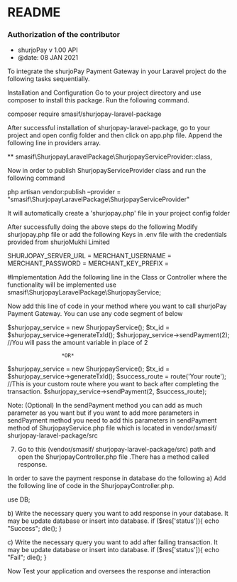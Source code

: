
# README #

### Authorization of the contributor ##
*	shurjoPay v 1.00 API
*	@date: 08 JAN 2021


To integrate the shurjoPay Payment Gateway in your Laravel project do the following tasks sequentially.

Installation and Configuration
Go to your project directory and use composer to install this package. Run the following command.

composer require smasif/shurjopay-laravel-package

After successful installation of shurjopay-laravel-package, go to your project and open config folder and then click on app.php file. Append the following line in providers array.

**  smasif\ShurjopayLaravelPackage\ShurjopayServiceProvider::class,

Now in order to publish ShurjopayServiceProvider class and run the following command

php artisan vendor:publish –provider = "smasif\ShurjopayLaravelPackage\ShurjopayServiceProvider"

It will automatically create a 'shurjopay.php' file in your project config folder

After successfully doing the above steps do the following Modify shurjopay.php file or add the following Keys in .env file with the credentials provided from shurjoMukhi Limited

SHURJOPAY_SERVER_URL =
MERCHANT_USERNAME =
MERCHANT_PASSWORD =
MERCHANT_KEY_PREFIX =

#Implementation
Add the following line in the Class or Controller where the functionality will be implemented
use smasif\ShurjopayLaravelPackage\ShurjopayService;

Now add this line of code in your method where you want to call shurjoPay Payment Gateway. You can use any code segment of below

$shurjopay_service = new ShurjopayService();
$tx_id = $shurjopay_service->generateTxId();
$shurjopay_service->sendPayment(2); //You will pass the amount variable in place of 2

                     *OR*
$shurjopay_service = new ShurjopayService();
$tx_id = $shurjopay_service->generateTxId();
$success_route = route('Your route'); //This is your custom route where you want to back after completing the transaction.
$shurjopay_service->sendPayment(2, $success_route);


Note: (Optional) In the sendPayment method you can add as much parameter as you want but if you want to add more parameters in sendPayment method you need to add this parameters in sendPayment method of ShurjopayService.php file which is located in
vendor/smasif/ shurjopay-laravel-package/src

7) Go to this (vendor/smasif/ shurjopay-laravel-package/src) path and open the ShurjopayController.php file .There has a method called response.



In order to save the payment response in database do the following
a) Add the following line of code in the ShurjopayController.php.

use DB;

b) Write the necessary query you want to add response in your database. It may be update database or insert into database.
if ($res['status']){
echo "Success";
die();
}

c) Write the necessary query you want to add after failing transaction. It may be update database or insert into database.
if ($res['status']){
echo "Fail";
die();
}

Now Test your application and oversees the response and interaction
